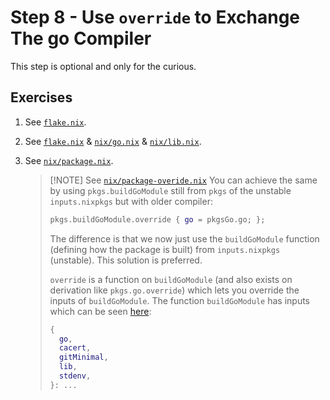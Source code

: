 # Step 8 - Use `override` to Exchange The go Compiler

This step is optional and only for the curious.

## Exercises

1. See [`flake.nix`](.flake.nix).

2. See [`flake.nix`](.flake.nix) & [`nix/go.nix`](nix/go.nix) &
   [`nix/lib.nix`](nix/lib.nix).

3. See [`nix/package.nix`](nix/package.nix).

   > [!NOTE] See [`nix/package-overide.nix`](nix/package-overide.nix) You can
   > achieve the same by using `pkgs.buildGoModule` still from `pkgs` of the
   > unstable `inputs.nixpkgs` but with older compiler:
   >
   > ```nix
   > pkgs.buildGoModule.override { go = pkgsGo.go; };
   > ```
   >
   > The difference is that we now just use the `buildGoModule` function
   > (defining how the package is built) from `inputs.nixpkgs` (unstable). This
   > solution is preferred.
   >
   > `override` is a function on `buildGoModule` (and also exists on derivation
   > like `pkgs.go.override`) which lets you override the inputs of
   > `buildGoModule`. The function `buildGoModule` has inputs which can be seen
   > [here](https://github.com/NixOS/nixpkgs/blob/master/pkgs/build-support/go/module.nix#L1):
   >
   > ```nix
   > {
   >   go,
   >   cacert,
   >   gitMinimal,
   >   lib,
   >   stdenv,
   > }: ...
   > ```
